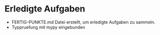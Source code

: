 # Erledigte Aufgaben

- FERTIG-PUNKTE.md Datei erstellt, um erledigte Aufgaben zu sammeln.
- Typpruefung mit mypy eingebunden
